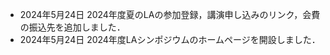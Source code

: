 * <span class="date">2024年5月24日</span> 2024年度夏のLAの参加登録，講演申し込みのリンク，会費の振込先を追加しました．
* <span class="date">2024年5月24日</span> 2024年度LAシンポジウムのホームページを開設しました．
<!--
* <span class="date">2023年12月28日</span> 2023年度冬のLAの[プログラム](./2023/winter_program.html)を公開しました．
* <span class="date">2023年11月17日</span> 2023年度冬のLAの参加登録，講演申し込みを開始しました．
* <span class="date">2023年6月3日</span> 2023年度夏のLAの[プログラム](./2023/summer_program.html)を公開しました．
* <span class="date">2023年5月2日</span> 2023年度夏のLAの参加登録，講演申し込みのリンク，会費の振込先を追加しました．
* <span class="date">2023年5月1日</span> 2023年度LAシンポジウムのホームページを開設しました．
-->